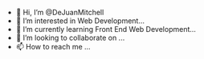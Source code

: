 - 👋 Hi, I’m @DeJuanMitchell
- 👀 I’m interested in Web Development...
- 🌱 I’m currently learning Front End Web Development...
- 💞️ I’m looking to collaborate on ...
- 📫 How to reach me ...

<!---
DeJuanMitchell/DeJuanMitchell is a ✨ special ✨ repository because its `README.md` (this file) appears on your GitHub profile.
You can click the Preview link to take a look at your changes.
--->
